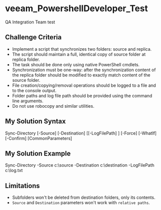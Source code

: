 # veeam_PowershellDeveloper_Test
QA Integration Team test

## Challenge Criteria
- Implement a script that synchronizes two folders: source and replica.<br>
- The script should maintain a full, identical copy of source folder at replica folder.<br>
- The task should be done only using native PowerShell cmdlets.<br>
- Synchronization must be one-way: after the synchronization content of the replica folder should be modified to exactly match content of the source folder.
- File creation/copying/removal operations should be logged to a file and to the console output.<br>
- Folder paths and log file path should be provided using the command line arguments.<br>
- Do not use robocopy and similar utilities.

## My Solution Syntax
Sync-Directory [-Source] <String> [-Destination] <String> [[-LogFilePath] <String>] [-Force] [-WhatIf] [-Confirm] [CommonParameters]

## My Solution Example
Sync-Directory -Source c:\source -Destination c:\destination -LogFilePath c:\log.txt

## Limitations
- Subfolders won't be deleted from destination folders, only its contents.
- `Source` and `Destination` parameters won't work with `relative paths`.